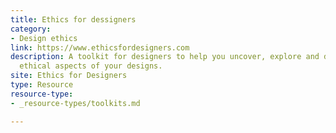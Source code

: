 ```yaml
---
title: Ethics for dessigners
category:
- Design ethics
link: https://www.ethicsfordesigners.com
description: A toolkit for designers to help you uncover, explore and discuss the
  ethical aspects of your designs.
site: Ethics for Designers
type: Resource
resource-type:
- _resource-types/toolkits.md

---
```

